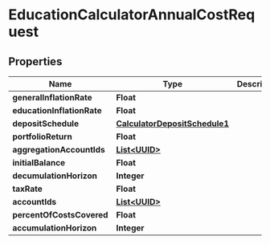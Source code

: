 
# EducationCalculatorAnnualCostRequest

## Properties
Name | Type | Description | Notes
------------ | ------------- | ------------- | -------------
**generalInflationRate** | **Float** |  |  [optional]
**educationInflationRate** | **Float** |  |  [optional]
**depositSchedule** | [**CalculatorDepositSchedule1**](CalculatorDepositSchedule1.md) |  |  [optional]
**portfolioReturn** | **Float** |  | 
**aggregationAccountIds** | [**List&lt;UUID&gt;**](UUID.md) |  |  [optional]
**initialBalance** | **Float** |  |  [optional]
**decumulationHorizon** | **Integer** |  | 
**taxRate** | **Float** |  |  [optional]
**accountIds** | [**List&lt;UUID&gt;**](UUID.md) |  |  [optional]
**percentOfCostsCovered** | **Float** |  |  [optional]
**accumulationHorizon** | **Integer** |  | 



